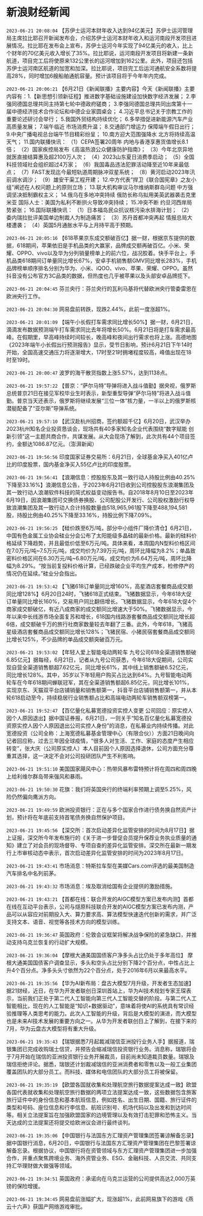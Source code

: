 # 新浪财经新闻
`2023-06-21 20:08:04`   【苏伊士运河本财年收入达到94亿美元】苏伊士运河管理局主席拉比耶召开新闻发布会，介绍苏伊士运河本财年收入和运河南段开发项目进展情况。拉比耶在发布会上宣布，苏伊士运河今年实现了94亿美元的收入，比上个财年的70亿美元收入增长了35%。拉比耶说，运河南段开发项目将新建一条新航道，项目完工后将使原来132公里长的运河增加到162公里。此外，项目还包括苏伊士运河南区航道的加宽和加深。拉比耶说，项目完工后运河通航安全系数将提高28%，同时增加6艘船舶通航容量。预计该项目将于今年年内完成。

`2023-06-21 20:06:21` 【6月21日《新闻联播》主要内容】今天《新闻联播》主要内容有：1.【新思想引领新征程】推进数字基础设施建设加快数字经济发展； 2.李强同德国总理共同主持第七轮中德政府磋商； 3.李强同德国总理共同出席第十一届中德经济技术合作论坛和中德企业家圆桌会； 4.习近平总书记关于宗教工作的重要论述研讨会举行； 5.我国外贸结构持续优化； 6.多举措促进新能源汽车产业高质量发展； 7.端午临近 市场消费升温； 8.交通部门增运力 保障端午假日出行； 9.中央广播电视总台端午节目精彩纷呈； 10.南方迎大范围强降水 北方将持续高温天气； 11.国内联播快讯： （1）CEPA签署20周年 内地与香港享惠货值增长8.1倍； （2）国家疾控局发布《高温热浪公众健康防护指南》； （3）今年北京异地就医直接结算惠及超2100万人次； （4）2023山东夏日消费季启动； （5）全国科技领域社会组织超过4万家； （6）我国毒品违法犯罪活动降至近10年来最低点； （7）FAST发现迄今最短轨道周期脉冲双星系统； （8）黄河启动2023年汛前调水调沙； （9）雄安干渠工程开建； 12.中方代表“捍卫《联合国宪章》之友小组”阐述在人权问题上的原则立场； 13.联大机构审议马尔维纳斯群岛问题 中方强调坚决抵制霸权主义； 14.俄乌在多地冲突持续 俄防长称乌拟用美英武器袭击克里米亚 国际人士：美国为私利不断拱火导致冲突持续； 15.冲突不断 约旦河西岸局势紧张； 16.国际联播快讯： （1）日本福岛民众抗议核污染水排海计划； （2）委内瑞拉批评美国单边制裁人为制造痛苦； （3）苏丹首都冲突再起 情报总局大楼遭袭； （4）英国5月通胀水平与上月持平高于预期。

`2023-06-21 20:05:16` 【618苹果京东成交额破百亿】据一财，根据京东提供的数据，618期间，苹果依旧是手机品类的大赢家，品牌成交额再破百亿。小米、荣耀、OPPO、vivo以及华为分列销量榜单上的前六位，战况胶着。快手平台上，手机品类618期间订单量同比增长67%，安卓手机销售额GMV同比增长283%，手机品牌榜单顺序排名分别为华为、小米、iQOO、vivo、苹果、荣耀、OPPO。虽然抖音没有公布官方3C品类的数据，但热度也几乎被苹果以及头部安卓品牌揽下。

`2023-06-21 20:04:45` 芬兰央行：芬兰央行的瓦利马基将代替欧洲央行管委雷恩在欧洲央行工作。

`2023-06-21 20:04:30` 网易盘前转跌，现跌2.44%，此前一度涨超1%。

`2023-06-21 20:01:09` 【端午小长假打车需求同比增长50%】据一财，6月21日，滴滴发布数据预测端午打车需求同比去年将增长50%。6月21日将是打车需求最高峰。在假期里，早高峰持续时间较长，晚高峰和夜间出行需求也将上涨。高德地图《2023年端午小长假出行预测报告》显示，受节日影响，预计6月21日下午14时开始，全国高速交通压力将逐渐增大，17时至21时拥堵程度较高，峰值出现在18时至19时。

`2023-06-21 20:00:47` 波罗的海干散货指数上涨5.57%，达到1138点。

`2023-06-21 19:57:22` 【普京：“萨尔马特”导弹将进入战斗值勤】据央视，俄罗斯总统普京21日在接见军校毕业生时表示，新型重型导弹“萨尔马特”将进入战斗值勤。普京当天还表示，俄罗斯将继续发展“三位一体”核力量，一半以上的俄罗斯核潜艇配备了“亚尔斯”导弹系统。

`2023-06-21 19:57:10` 【武汉赴杭州招商，签约额超千亿】6月20日，武汉举办2023杭州知名企业投资恳谈会，现场共有40多家知名企业代表围绕“数字赋能 创新引领”这一主题共商合作，共谋发展。从大会现场了解到，此次共有44个项目签约，金额达1086.87亿元。（澎湃新闻）

`2023-06-21 19:56:56` 印度国家证券交易所：6月21日，全球基金净买入401亿卢比的印度股票，国内基金净买入55亿卢比的印度股票。

`2023-06-21 19:56:41` 【浪潮信息：控股股东及其一致行动人持股比例由40.25%下降至33.16%】浪潮信息公告，于2023年6月21日收到公司控股股东浪潮集团及其一致行动人浪潮软件科技的简式权益变动报告书。自2018年8月10日至2023年6月19日，因浪潮集团可交换债券换股、公司配股公开发行、公司股权激励行权导致浪潮集团及其一致行动人合计持股数量由518,965,961股下降至488,194,581股，持股比例由40.25%下降至33.16%，持股比例下降7.09%。

`2023-06-21 19:56:25` 【硅价跌至6万/吨，部分中小组件厂降价清仓】6月21日，中国有色金属工业协会硅业分会公布了太阳能级多晶硅的最新价格。最新的硅料价格延续下降趋势，并且最低价低至6万元/吨。具体来看，本周国内N型料价格区间在7.0万元/吨~7.5万元/吨，成交均价为7.39万元/吨，周环比降幅为8.2%；单晶致密料价格区间在6.30万元/吨~6.80万元/吨，成交均价为6.64万元/吨，周环比降幅为8.29%。“按当前复投料价格计算，已经跌破企业平均生产成本，检修停产的情况仍在延续。”硅业分会指出。

`2023-06-21 19:53:42` 【飞猪618订单量同比增160%，高星酒店套餐商品成交额同比增128%】6月20日24时，飞猪618正式结束。飞猪数据显示，今年618大促订单量同比增长160%，交易用户同比翻倍增长。飞猪数据显示，今年618大促4个商家成交额破亿，有近八成商家的成交额同比增速大于50%。飞猪数据显示，今年以来中长线游市场全面复苏和增长，618国内线路游套餐商品成交额同比增长超6倍，成交额破千万的旅行社商家数量较去年翻了三番。此外，今年618，飞猪高星级酒店套餐商品成交额同比增长128%；飞猪民宿、小猪民宿套餐商品成交额同比增长125%，不少品牌的单品成交额突破百万元。

`2023-06-21 19:53:02` 【年轻人爱上智能电动两轮车 九号公司618全渠道销售额破6.85亿元】据每经，6月21日，记者从九号公司获悉，今年618大促期间，公司实现自营全渠道销售额超7.62亿元，同比增长61%，其中线上销售额破6.52亿元，同比增长128%。其中，35岁以下年轻用户购买占比达到64%。九号智能电动两轮车在今年618期间蝉联冠军，其在全渠道销售额超6.85亿元，同比增长101%，实现京东、天猫双平台店铺销量和销售额第一，抖音平台店铺销售额第一，并从本轮618启动至今，持续稳居行业销售额占比和高端电动两轮车销售额双榜第一。

`2023-06-21 19:52:47` 【百亿量化私募宽德投资实控人变更 公司回应：原实控人因个人原因退出】据中国证券报，6月21日，一则关于“知名百亿量化私募宽德投资原实控人因个人原因退出公司实控人身份”的消息，在私募业内持续传播。对此宽德投资（公司全称：上海宽德私募基金管理中心（有限合伙））方面21日晚间向记者回应称，过去三年因全球疫情，“很多人对生活、工作、家庭的态度产生相应转变”，张大庆（公司原实控人）本人目前因个人原因选择退休，公司方面充分尊重其选择，这一决定不会对公司投研团队产生不利影响。

`2023-06-21 19:51:10`   美国国家飓风中心：热带风暴布雷特预计将在周四和周四晚上给利维尔群岛带来强风和暴雨。

`2023-06-21 19:50:30` 花旗：我们将英国央行的终端利率预期上调至5.25%，风险仍然偏向鹰派方向。

`2023-06-21 19:49:59` 欧洲投资银行：正在与多个国家合作进行债务换自然资产计划，预计将在年底前支持首笔债务换自然保护项目。

`2023-06-21 19:45:56` 【深交所：首次启动差异化监管安排的时间为8月17日】据上证报，深交所今年发布施行的《关于进一步督促会员提升保荐业务执业质量的通知》建立了对会员的现场督导、专项自查的差异化监管安排。深交所在最新一期发行上市审核动态中表示，首次启动差异化监管安排的时间为2023年8月17日。

`2023-06-21 19:43:41` 市场消息：特斯拉车型在美媒Cars.com评选的最美国制造汽车排名中名列前茅。

`2023-06-21 19:43:32` 市场消息：埃及取消给国有企业提供的激励措施。

`2023-06-21 19:43:21` 【首都在线：联合开发的AIGC模型方案已发布内测】首都在线在互动平台表示，公司与燧原科技联合开发的AIGC模型方案已发布内测，产品可以从容应对前期投入大、算力要求高、算法模型快速迭代创新的需求，并广泛支持文本、语音、视觉等各技术方向的模型训练。

`2023-06-21 19:36:47` 英国政府：伦敦会议框架将解决战争保险的紧急缺口，并推动支持乌克兰恢复的行动扩大规模。

`2023-06-21 19:36:04` 【摩根大通美国国债客户净多头占比仍处于多年高位】 摩根大通美国国债客户调查显示，多头和空头占比分别下降2个百分点，中性占比上升4个百分点。净多头头寸依然为22个百分点，处于2016年6月以来最高水平。

`2023-06-21 19:35:56` 【华为AI新布局：盘古大模型7月升级，开发者生态加速】据21财经，近日，在华为开发者联创日深圳首站上，华为AI技术规划专家王琛表示，当前我们正处于第二代人工智能向第三代人工智能交替的阶段。与第二代人工智能相比，现在的人工智能是“知识+数据驱动”，意味着将使AI的系统具有常识经验推理等人类思考的能力。此次人工智能的升级，背后是大模型的演进，而大模型也是未来AI技术发展的重要方向之一。从华为开发者联创日上了解到，在接下来的7月，华为云盘古大模型将有重大升级。

`2023-06-21 19:35:43` 【瑞银据悉7月起裁减瑞信亚洲投行业务人手】据报道，瑞银集团已完成收购瑞士信贷，并预告会缩减瑞信投资银行业务。消息称，瑞银将会于7月开始在瑞信的亚洲投资银行业务开展裁员，目前尚未知道裁员数量。瑞银及瑞信拒绝评论。据悉，瑞银还计划裁减瑞信的亚洲消费者和零售以及一般工业集团覆盖团队的大部分员工。而科技、媒体和电信团队的大部分员工将被保留。

`2023-06-21 19:35:19`   【欧盟各国就收集和处理航空旅行数据提案达成一致】欧盟各国代表就收集和处理航空旅行数据的两项立法提案达成一致，这些数据包含旅客旅行证件中的身份信息和基本航班信息，例如姓名、出生日期、国籍、旅行证件的类型和号码、座位信息和行李信息、航班识别号、机场代码以及出发和到达时间等。相关立法提案旨在加强欧盟国家的边境管理以及有效打击犯罪和恐怖主义。当天达成的立法提案还将提交给欧洲议会进行最终谈判。

`2023-06-21 19:35:06` 【中国银行与法国东方汇理资产管理集团签署谅解备忘录】据中国银行消息，6月20日，中国银行与法国东方汇理资产管理集团在巴黎签署谅解备忘录。根据协议，中国银行将在资管领域与东方汇理资产管理集团进一步加强合作，并重点聚焦跨境业务、海外资管业务、ESG、金融科技、人员交流、共同支持汇华理财做大做强等领域。

`2023-06-21 19:34:51` 英国政府：承诺向在乌克兰运营的公司提供高达2,000万英镑的保险增援。

`2023-06-21 19:34:45` 网易盘前涨幅扩大，现涨超1%，此前网易旗下的游戏《燕云十六声》获国产网络游戏审批。

